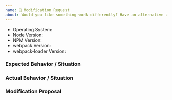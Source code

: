 ```yaml
---
name: 🔧 Modification Request
about: Would you like something work differently? Have an alternative approach? This is the template for you.
---
```


<!--
  Issues are so 🔥

  If you remove or skip this template, you'll make the 🐼 sad and the mighty god
  of Github will appear and pile-drive the close button from a great height
  while making animal noises.

  👉🏽 Need support, advice, or help? Don't open an issue!
  Head to StackOverflow or https://gitter.im/webpack/webpack.
-->

- Operating System:
- Node Version:
- NPM Version:
- webpack Version:
- webpack-loader Version:

### Expected Behavior / Situation

### Actual Behavior / Situation

### Modification Proposal

